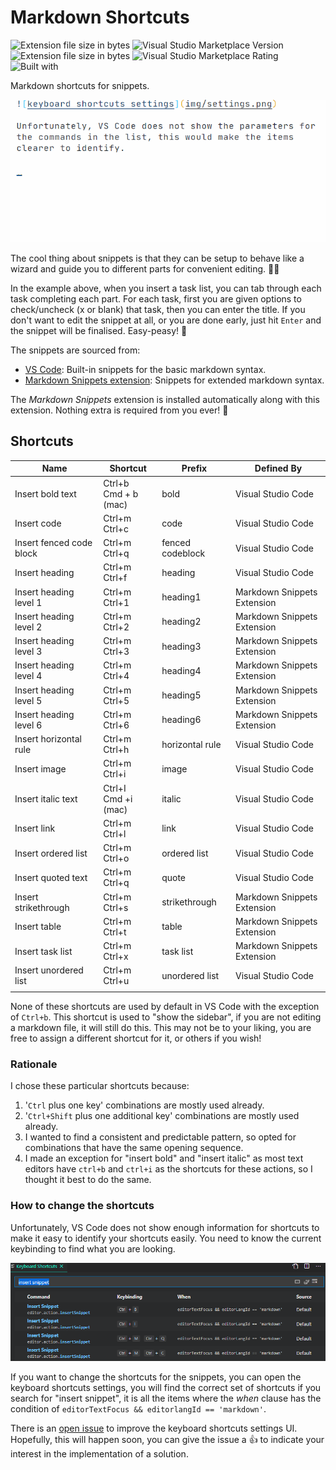 # Markdown Shortcuts

![Extension file size in bytes](https://img.shields.io/static/v1?logo=visual-studio-code&label=made%20for&message=VS%20Code&color=0000ff)
![Visual Studio Marketplace Version](https://img.shields.io/visual-studio-marketplace/v/robole.markdown-shortcuts?logo=visual-studio-code&color=ffa500)
![Extension file size in bytes](https://img.shields.io/static/v1?logo=visual-studio-code&label=size&message=14KB&color=008000)
![Visual Studio Marketplace Rating](https://img.shields.io/visual-studio-marketplace/r/robole.markdown-shortcuts?logo=visual-studio-code&color=yellow)
![Built with](https://img.shields.io/static/v1?label=built%20with&message=good%20vibrations&color=violet)

Markdown shortcuts for snippets.

![example](/img/example.gif)

The cool thing about snippets is that they can be setup to behave like a wizard and guide you to different parts for convenient editing. 🧙‍♂️

In the example above, when you insert a task list, you can tab through each task completing each part. For each task, first you are given options to check/uncheck (x or blank) that task, then you can enter the title. If you don't want to edit the snippet at all, or you are done early, just hit `Enter` and the snippet will be finalised. Easy-peasy! 🙌

The snippets are sourced from:
- [VS Code](https://github.com/microsoft/vscode/blob/f74e473238aca7b79c08be761d99a0232838ca4c/extensions/markdown-basics/snippets/markdown.code-snippets):  Built-in snippets for the basic markdown syntax.
- [Markdown Snippets extension](https://marketplace.visualstudio.com/items?itemName=robole.markdown-snippets): Snippets for extended markdown syntax.

The *Markdown Snippets* extension is installed automatically along with this extension. Nothing extra is required from you ever! 🙂

## Shortcuts

| Name                     | Shortcut                       | Prefix           | Defined By                  |
|--------------------------|--------------------------------|------------------|-----------------------------|
| Insert bold text         | Ctrl+b <br>      Cmd + b (mac) | bold             | Visual Studio Code          |
| Insert code              | Ctrl+m Ctrl+c                  | code             | Visual Studio Code          |
| Insert fenced code block | Ctrl+m Ctrl+q                  | fenced codeblock | Visual Studio Code          |
| Insert heading           | Ctrl+m Ctrl+f                  | heading          | Visual Studio Code          |
| Insert heading level 1   | Ctrl+m Ctrl+1                  | heading1         | Markdown Snippets Extension |
| Insert heading level 2   | Ctrl+m Ctrl+2                  | heading2         | Markdown Snippets Extension |
| Insert heading level 3   | Ctrl+m Ctrl+3                  | heading3         | Markdown Snippets Extension |
| Insert heading level 4   | Ctrl+m Ctrl+4                  | heading4         | Markdown Snippets Extension |
| Insert heading level 5   | Ctrl+m Ctrl+5                  | heading5         | Markdown Snippets Extension |
| Insert heading level 6   | Ctrl+m Ctrl+6                  | heading6         | Markdown Snippets Extension |
| Insert horizontal rule   | Ctrl+m Ctrl+h                  | horizontal rule  | Visual Studio Code          |
| Insert image             | Ctrl+m Ctrl+i                  | image            | Visual Studio Code          |
| Insert italic text       | Ctrl+I <br>      Cmd +i (mac)  | italic           | Visual Studio Code          |
| Insert link              | Ctrl+m Ctrl+l                  | link             | Visual Studio Code          |
| Insert ordered list      | Ctrl+m Ctrl+o                  | ordered list     | Visual Studio Code          |
| Insert quoted text       | Ctrl+m Ctrl+q                  | quote            | Visual Studio Code          |
| Insert strikethrough     | Ctrl+m Ctrl+s                  | strikethrough    | Markdown Snippets Extension |
| Insert table             | Ctrl+m Ctrl+t                  | table            | Markdown Snippets Extension |
| Insert task list         | Ctrl+m Ctrl+x                  | task list        | Markdown Snippets Extension |
| Insert unordered list    | Ctrl+m Ctrl+u                  | unordered list   | Visual Studio Code          |
|                          |                                |                  |                             |

None of these shortcuts are used by default in VS Code with the exception of `Ctrl+b`. This shortcut is used to "show the sidebar", if you are not editing a markdown file, it will still do this. This may not be to your liking, you are free to assign a different shortcut for it, or others if you wish!

### Rationale

I chose these particular shortcuts because:
1. '`Ctrl` plus one key' combinations are mostly used already.
1. '`Ctrl+Shift` plus one additional key' combinations are mostly used already.
1. I wanted to find a consistent and predictable pattern, so opted for combinations that have the same opening sequence.
1. I made an exception for "insert bold" and "insert italic" as most text editors have `ctrl+b` and `ctrl+i` as the shortcuts for these actions, so I thought it best to do the same.

### How to change the shortcuts

Unfortunately, VS Code does not show enough information for shortcuts to make it easy to identify your shortcuts easily. You need to know the current keybinding to find what you are looking.

![keyboard shortcuts settings](img/settings.png)

If you want to change the shortcuts for the snippets, you can open the keyboard shortcuts settings, you will find the correct set of shortcuts if you search for "insert snippet", it is all the items where the *when* clause has the condition of `editorTextFocus && editorlangId == 'markdown'`.

There is an [open issue](https://github.com/microsoft/vscode/issues/84072) to improve the keyboard shortcuts settings UI. Hopefully, this will happen soon, you can give the issue a 👍 to indicate your interest in the implementation of a solution.
